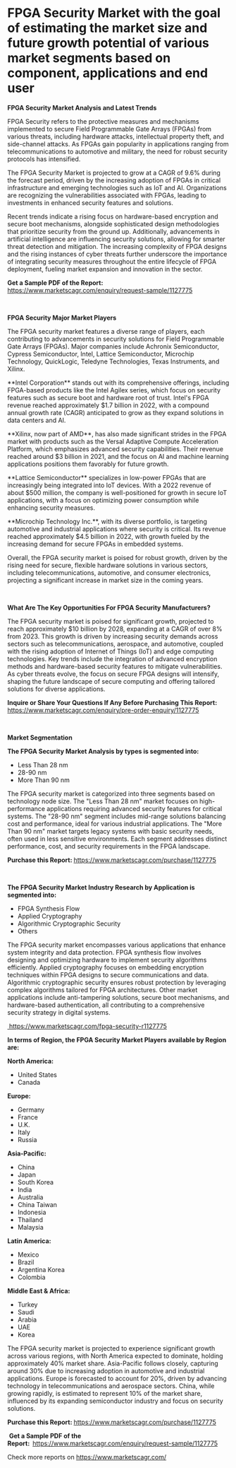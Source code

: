 <p><h1>FPGA Security Market with the goal of estimating the market size and future growth potential of various market segments based on component, applications and end user</h1></p><p><strong>FPGA Security Market Analysis and Latest Trends</strong></p>
<p><p>FPGA Security refers to the protective measures and mechanisms implemented to secure Field Programmable Gate Arrays (FPGAs) from various threats, including hardware attacks, intellectual property theft, and side-channel attacks. As FPGAs gain popularity in applications ranging from telecommunications to automotive and military, the need for robust security protocols has intensified.</p><p>The FPGA Security Market is projected to grow at a CAGR of 9.6% during the forecast period, driven by the increasing adoption of FPGAs in critical infrastructure and emerging technologies such as IoT and AI. Organizations are recognizing the vulnerabilities associated with FPGAs, leading to investments in enhanced security features and solutions.</p><p>Recent trends indicate a rising focus on hardware-based encryption and secure boot mechanisms, alongside sophisticated design methodologies that prioritize security from the ground up. Additionally, advancements in artificial intelligence are influencing security solutions, allowing for smarter threat detection and mitigation. The increasing complexity of FPGA designs and the rising instances of cyber threats further underscore the importance of integrating security measures throughout the entire lifecycle of FPGA deployment, fueling market expansion and innovation in the sector.</p></p>
<p><strong>Get a Sample PDF of the Report:&nbsp;</strong> <a href="https://www.marketscagr.com/enquiry/request-sample/1127775?utm_campaign=3263&utm_medium=2&utm_source=Github&utm_content=ia&utm_term=06032025&utm_id=fpga-security">https://www.marketscagr.com/enquiry/request-sample/1127775</a></p>
<p>&nbsp;</p>
<p><strong>FPGA Security Major Market Players</strong></p>
<p><p>The FPGA security market features a diverse range of players, each contributing to advancements in security solutions for Field Programmable Gate Arrays (FPGAs). Major companies include Achronix Semiconductor, Cypress Semiconductor, Intel, Lattice Semiconductor, Microchip Technology, QuickLogic, Teledyne Technologies, Texas Instruments, and Xilinx.</p><p>**Intel Corporation** stands out with its comprehensive offerings, including FPGA-based products like the Intel Agilex series, which focus on security features such as secure boot and hardware root of trust. Intel's FPGA revenue reached approximately $1.7 billion in 2022, with a compound annual growth rate (CAGR) anticipated to grow as they expand solutions in data centers and AI.</p><p>**Xilinx, now part of AMD**, has also made significant strides in the FPGA market with products such as the Versal Adaptive Compute Acceleration Platform, which emphasizes advanced security capabilities. Their revenue reached around $3 billion in 2021, and the focus on AI and machine learning applications positions them favorably for future growth.</p><p>**Lattice Semiconductor** specializes in low-power FPGAs that are increasingly being integrated into IoT devices. With a 2022 revenue of about $500 million, the company is well-positioned for growth in secure IoT applications, with a focus on optimizing power consumption while enhancing security measures.</p><p>**Microchip Technology Inc.**, with its diverse portfolio, is targeting automotive and industrial applications where security is critical. Its revenue reached approximately $4.5 billion in 2022, with growth fueled by the increasing demand for secure FPGAs in embedded systems.</p><p>Overall, the FPGA security market is poised for robust growth, driven by the rising need for secure, flexible hardware solutions in various sectors, including telecommunications, automotive, and consumer electronics, projecting a significant increase in market size in the coming years.</p></p>
<p>&nbsp;</p>
<p><strong>What Are The Key Opportunities For FPGA Security Manufacturers?</strong></p>
<p><p>The FPGA security market is poised for significant growth, projected to reach approximately $10 billion by 2028, expanding at a CAGR of over 8% from 2023. This growth is driven by increasing security demands across sectors such as telecommunications, aerospace, and automotive, coupled with the rising adoption of Internet of Things (IoT) and edge computing technologies. Key trends include the integration of advanced encryption methods and hardware-based security features to mitigate vulnerabilities. As cyber threats evolve, the focus on secure FPGA designs will intensify, shaping the future landscape of secure computing and offering tailored solutions for diverse applications.</p></p>
<p><strong>Inquire or Share Your Questions If Any Before Purchasing This Report:</strong> <a href="https://www.marketscagr.com/enquiry/pre-order-enquiry/1127775?utm_campaign=3263&utm_medium=2&utm_source=Github&utm_content=ia&utm_term=06032025&utm_id=fpga-security">https://www.marketscagr.com/enquiry/pre-order-enquiry/1127775</a></p>
<p>&nbsp;</p>
<p><strong>Market Segmentation</strong></p>
<p><strong>The FPGA Security Market Analysis by types is segmented into:</strong></p>
<p><ul><li>Less Than 28 nm</li><li>28-90 nm</li><li>More Than 90 nm</li></ul></p>
<p><p>The FPGA security market is categorized into three segments based on technology node size. The "Less Than 28 nm" market focuses on high-performance applications requiring advanced security features for critical systems. The "28-90 nm" segment includes mid-range solutions balancing cost and performance, ideal for various industrial applications. The "More Than 90 nm" market targets legacy systems with basic security needs, often used in less sensitive environments. Each segment addresses distinct performance, cost, and security requirements in the FPGA landscape.</p></p>
<p><strong>Purchase this Report:&nbsp;</strong><a href="https://www.marketscagr.com/purchase/1127775?utm_campaign=3263&utm_medium=2&utm_source=Github&utm_content=ia&utm_term=06032025&utm_id=fpga-security">https://www.marketscagr.com/purchase/1127775</a></p>
<p>&nbsp;</p>
<p><strong>The FPGA Security Market Industry Research by Application is segmented into:</strong></p>
<p><ul><li>FPGA Synthesis Flow</li><li>Applied Cryptography</li><li>Algorithmic Cryptographic Security</li><li>Others</li></ul></p>
<p><p>The FPGA security market encompasses various applications that enhance system integrity and data protection. FPGA synthesis flow involves designing and optimizing hardware to implement security algorithms efficiently. Applied cryptography focuses on embedding encryption techniques within FPGA designs to secure communications and data. Algorithmic cryptographic security ensures robust protection by leveraging complex algorithms tailored for FPGA architectures. Other market applications include anti-tampering solutions, secure boot mechanisms, and hardware-based authentication, all contributing to a comprehensive security strategy in digital systems.</p></p>
<p><a href="https://www.marketscagr.com/fpga-security-r1127775?utm_campaign=3263&utm_medium=2&utm_source=Github&utm_content=ia&utm_term=06032025&utm_id=fpga-security">&nbsp;https://www.marketscagr.com/fpga-security-r1127775</a></p>
<p><strong>In terms of Region, the FPGA Security Market Players available by Region are:</strong></p>
<p>
    <p> <strong> North America: </strong>
        <ul>
            <li>United States</li>
            <li>Canada</li>
        </ul>
        </p> 
    <p> <strong> Europe: </strong>
        <ul>
            <li>Germany</li>
            <li>France</li>
            <li>U.K.</li>
            <li>Italy</li>
            <li>Russia</li>
        </ul>
        </p> 
    <p> <strong> Asia-Pacific: </strong>
        <ul>
            <li>China</li>
            <li>Japan</li>
            <li>South Korea</li>
            <li>India</li>
            <li>Australia</li>
            <li>China Taiwan</li>
            <li>Indonesia</li>
            <li>Thailand</li>
            <li>Malaysia</li>
        </ul>
        </p> 
    <p> <strong> Latin America: </strong>
        <ul>
            <li>Mexico</li>
            <li>Brazil</li>
            <li>Argentina Korea</li>
            <li>Colombia</li>
        </ul>
        </p> 
    <p> <strong> Middle East & Africa: </strong>
        <ul>
            <li>Turkey</li>
            <li>Saudi</li>
            <li>Arabia</li>
            <li>UAE</li>
            <li>Korea</li>
        </ul>
    </p>
    </p>
<p><p>The FPGA security market is projected to experience significant growth across various regions, with North America expected to dominate, holding approximately 40% market share. Asia-Pacific follows closely, capturing around 30% due to increasing adoption in automotive and industrial applications. Europe is forecasted to account for 20%, driven by advancing technology in telecommunications and aerospace sectors. China, while growing rapidly, is estimated to represent 10% of the market share, influenced by its expanding semiconductor industry and focus on security solutions.</p></p>
<p><strong>Purchase this Report: </strong><a href="https://www.marketscagr.com/purchase/1127775?utm_campaign=3263&utm_medium=2&utm_source=Github&utm_content=ia&utm_term=06032025&utm_id=fpga-security">https://www.marketscagr.com/purchase/1127775</a></p>
<p>&nbsp;<strong>Get a Sample PDF of the Report:&nbsp;&nbsp;</strong><a href="https://www.marketscagr.com/enquiry/request-sample/1127775?utm_campaign=3263&utm_medium=2&utm_source=Github&utm_content=ia&utm_term=06032025&utm_id=fpga-security">https://www.marketscagr.com/enquiry/request-sample/1127775</a></p>
<p><strong></strong></p>
<p>Check more reports on <a href="https://www.marketscagr.com/?utm_campaign=3263&utm_medium=2&utm_source=Github&utm_content=ia&utm_term=06032025&utm_id=fpga-security">https://www.marketscagr.com/</a></p>
